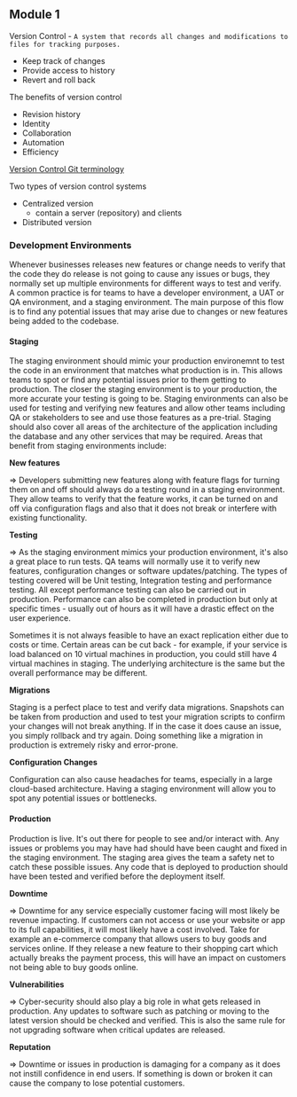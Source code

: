 ## Module 1 

Version Control - `A system that records all changes and modifications to files for tracking purposes.`
- Keep track of changes
- Provide access to history
- Revert and roll back

The benefits of version control
- Revision history
- Identity
- Collaboration
- Automation
- Efficiency

[Version Control Git terminology](02_github_git_cheatsheet.pdf)

Two types of version control systems
- Centralized version
  - contain a server (repository)  and clients 
- Distributed version

### Development Environments
Whenever businesses releases new features or change needs to verify that the code they do release is not going to cause any issues or bugs, they normally set up multiple environments for different ways to test and verify. A common practice is for teams to have a developer environment, a UAT or QA environment, and a staging environment. The main purpose of this flow is to find any potential issues that may arise due to changes or new features being added to the codebase.

#### Staging
  The staging environment should mimic your production environemnt to test the code in an environment that matches what production is in. This allows teams to spot or find any potential issues prior to them getting to production. The closer the staging environment is to your production, the more accurate your testing is going to be. Staging environments can also be used for testing and verifying new features and allow other teams including QA or stakeholders to see and use those features as a pre-trial. Staging should also cover all areas of the architecture of the application including the database and any other services that may be required. Areas that benefit from staging environments include:
  
__New features__ 

=> Developers submitting new features along with feature flags for turning them on and off should always do a testing round in a staging environment. They allow teams to verify that the feature works, it can be turned on and off via configuration flags and also that it does not break or interfere with existing functionality.

__Testing__

=> As the staging environment mimics your production environment, it's also a great place to run tests. QA teams will normally use it to verify new features, configuration changes or software updates/patching. The types of testing covered will be Unit testing, Integration testing and performance testing. All except performance testing can also be carried out in production. Performance can also be completed in production but only at specific times - usually out of hours as it will have a drastic effect on the user experience.

Sometimes it is not always feasible to have an exact replication either due to costs or time. Certain areas can be cut back - for example, if your service is load balanced on 10 virtual machines in production, you could still have 4 virtual machines in staging. The underlying architecture is the same but the overall performance may be different.

__Migrations__

Staging is a perfect place to test and verify data migrations. Snapshots can be taken from production and used to test your migration scripts to confirm your changes will not break anything. If in the case it does cause an issue, you simply rollback and try again. Doing something like a migration in production is extremely risky and error-prone.

__Configuration Changes__

Configuration can also cause headaches for teams, especially in a large cloud-based architecture. Having a staging environment will allow you to spot any potential issues or bottlenecks.

#### Production
Production is live. It's out there for people to see and/or interact with. Any issues or problems you may have had should have been caught and fixed in the staging environment. The staging area gives the team a safety net to catch these possible issues. Any code that is deployed to production should have been tested and verified before the deployment itself. 

__Downtime__

=> Downtime for any service especially customer facing will most likely be revenue impacting. If customers can not access or use your website or app to its full capabilities, it will most likely have a cost involved. Take for example an e-commerce company that allows users to buy goods and services online. If they release a new feature to their shopping cart which actually breaks the payment process, this will have an impact on customers not being able to buy goods online.

__Vulnerabilities__

=> Cyber-security should also play a big role in what gets released in production. Any updates to software such as patching or moving to the latest version should be checked and verified. This is also the same rule for not upgrading software when critical updates are released.

__Reputation__

=> Downtime or issues in production is damaging for a company as it does not instill confidence in end users. If something is down or broken it can cause the company to lose potential customers.

